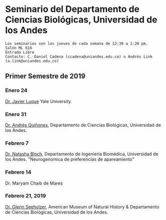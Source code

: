# Seminario del Departamento de Ciencias Biológicas, Universidad de los Andes

    Los seminarios son los jueves de cada semana de 12:30 a 1:20 pm.
    Salón ML 616
    Entrada Libre
    Contacto: C. Daniel Cadena (ccadena@uniandes.edu.co) o Andrés Link (a.link@uniandes.edu.co)

## Primer Semestre de 2019
### Enero 24

[Dr. Javier Luque](https://www.researchgate.net/profile/Javier_Luque2)
     Yale University.

### Enero 31

[Dr. Andrés Quiñones](http://www.andres-quinones.com/), Departamento de Ciencias Biológicas, Universidad de los Andes.

### Febrero 7

[Dr. Natasha Bloch](http://www.zoology.ubc.ca/mank-lab/Natasha/), Departamento de Ingeniería Biomédica, Universidad de los Andes.
"Neurogenomica de preferencias de apareamiento”

### Febrero 14

Dr. Maryam Chaib de Mares

### Febrero 21, 2019

[Dr. Glenn Seeholzer](https://glennseeholzer.weebly.com/publications.html), American Museum of Natural History & Departamento de Ciencias Biológicas, Universidad de los Andes.
